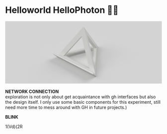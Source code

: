 # Helloworld HelloPhoton 🙌🏻 #
![alt text](standrender.png)  

**NETWORK CONNECTION**  
exploration is not only about get acquaintance with gh interfaces but also the design itself. I only use some basic components for this experiment, still need more time to mess around with GH in future projects.) 

**BLINK**


  
1(Vd)(2R
